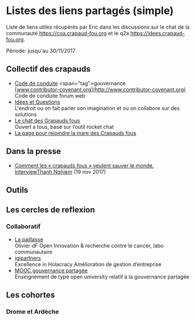 Listes des liens partagés (simple)
==================================

Liste de liens utiles récupérés par Eric dans les discussions sur le chat de la communauté <https://coa.crapaud-fou.org> et le q2a <https://idees.crapaud-fou.org>.

Période: jusqu'au 30/11/2017

Collectif des crapauds
------------------------
- [Code de conduite](https://www.contributor-covenant.org/fr/version/1/4/code-of-conduct.html) <span="tag">gouvernance</span>  
  [www.contributor-covenant.org](http://www.contributor-covenant.org) Code de conduite forum web
- [Idées et Questions](https://idees.crapaud-fou.org)  
  L'endroit ou on fait parler son imagination et ou on collabore sur des solutions
- [Le chat des Grapauds fous](https://coa.crapaud-fou.org)  
  Ouvert a tous, basé sur l’outil rocket chat
- [La page pour rejoindre la mare des Crapauds fous](http://crapaud-fou.org/contact/)

Dans la presse
----------------
- [Comment les « crapauds fous » veulent sauver le  monde. InterviewThanh Nghiem](https://usbeketrica.com/article/comment-les-crapauds-fous-veulent-sauver-le-monde) (19 nov 2017)

Outils
----------


Les cercles de reflexion
-------------------------

### Collaboratif
- [La paillasse](https://www.digitalforallnow.com/la-paillasse-laboratoire-communautaire-open-innovation-cancer/)  
  Olivier dF Open Innovation & recherche contre le cancer, labo communautaire
- [igipartners](https://igipartners.com/)  
  Excellence in Holacracy Amélioration de gestion d’entreprise
- [MOOC gouvernance partagée](https://www.colibris-lemouvement.org/projets/luniversite-colibris/mooc-gouvernance-partagee)  
  Enseignement de type open university relatif à la gouvernance partagée


Les cohortes
---------------

### Drome et Ardèche

